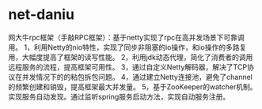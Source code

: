 # net-daniu
网大牛rpc框架（手敲RPC框架）：基于netty实现了rpc在高并发场景下可靠调用。
1，利用Netty的nio特性，实现了同步非阻塞的io操作，和io操作的多路复用，大幅度提高了框架的读写性能。
2，利用jdk动态代理，简化了消费者的调用远程服务的流程，提高框架可用性。
3，通过自定义Netty解码器，解决了TCP协议在并发情况下的的粘包拆包问题。
4，通过建立Netty连接池，避免了channel的频繁创建和销毁，提高框架最大并发量。
5，基于ZooKeeper的watcher机制。实现服务自动发现。通过监听spring服务启动方法，实现自动服务注册。
